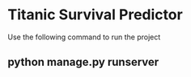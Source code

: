 # Titanic Survival Predictor 

Use the following command to run the project
## python manage.py runserver
